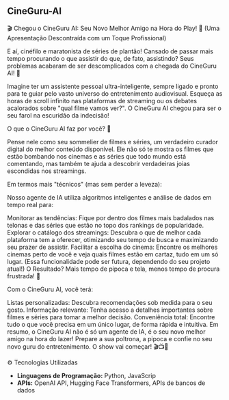 ## CineGuru-AI
🎬 Chegou o CineGuru AI: Seu Novo Melhor Amigo na Hora do Play! 🍿
(Uma Apresentação Descontraída com um Toque Profissional)

E aí, cinéfilo e maratonista de séries de plantão! Cansado de passar mais tempo procurando o que assistir do que, de fato, assistindo? Seus problemas acabaram de ser descomplicados com a chegada do CineGuru AI! 🚀

Imagine ter um assistente pessoal ultra-inteligente, sempre ligado e pronto para te guiar pelo vasto universo do entretenimento audiovisual. Esqueça as horas de scroll infinito nas plataformas de streaming ou os debates acalorados sobre "qual filme vamos ver?". O CineGuru AI chegou para ser o seu farol na escuridão da indecisão!

O que o CineGuru AI faz por você? 🤔

Pense nele como seu sommelier de filmes e séries, um verdadeiro curador digital do melhor conteúdo disponível. Ele não só te mostra os filmes que estão bombando nos cinemas e as séries que todo mundo está comentando, mas também te ajuda a descobrir verdadeiras joias escondidas nos streamings.

Em termos mais "técnicos" (mas sem perder a leveza):

Nosso agente de IA utiliza algoritmos inteligentes e análise de dados em tempo real para:

Monitorar as tendências: Fique por dentro dos filmes mais badalados nas telonas e das séries que estão no topo dos rankings de popularidade.
Explorar o catálogo dos streamings: Descubra o que de melhor cada plataforma tem a oferecer, otimizando seu tempo de busca e maximizando seu prazer de assistir.
Facilitar a escolha do cinema: Encontre os melhores cinemas perto de você e veja quais filmes estão em cartaz, tudo em um só lugar. (Essa funcionalidade pode ser futura, dependendo do seu projeto atual!)
O Resultado? Mais tempo de pipoca e tela, menos tempo de procura frustrada! 🎉

Com o CineGuru AI, você terá:

Listas personalizadas: Descubra recomendações sob medida para o seu gosto.
Informação relevante: Tenha acesso a detalhes importantes sobre filmes e séries para tomar a melhor decisão.
Conveniência total: Encontre tudo o que você precisa em um único lugar, de forma rápida e intuitiva.
Em resumo, o CineGuru AI não é só um agente de IA, é o seu novo melhor amigo na hora do lazer! Prepare a sua poltrona, a pipoca e confie no seu novo guru do entretenimento. O show vai começar! 🎬📺🍿

⚙️ Tecnologias Utilizadas

* **Linguagens de Programação:** Python, JavaScrip
* **APIs:** OpenAI API, Hugging Face Transformers, APIs de bancos de dados
